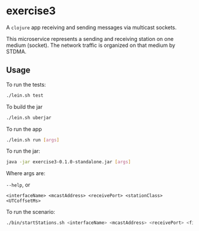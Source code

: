 # exercise3

A `clojure` app receiving and sending messages via multicast sockets.
 
This microservice represents a sending and receiving station on one medium (socket).
The network traffic is organized on that medium by STDMA.

## Usage
To run the tests:
````bash
./lein.sh test
````

To build the jar
````bash
./lein.sh uberjar
````

To run the app
````bash
./lein.sh run [args]
````

To run the jar:
````bash
java -jar exercise3-0.1.0-standalone.jar [args]
````

Where args are:

`--help`, or

`<interfaceName> <mcastAddress> <receivePort> <stationClass> <UTCoffsetMs>`

To run the scenario:
````bash
./bin/startStations.sh <interfaceName> <mcastAddress> <receivePort> <firstIndex> <lastIndex> <stationClass> <UTCoffsetMs>
````
